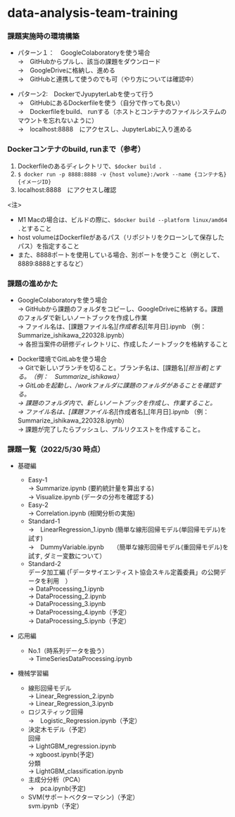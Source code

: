 # data-analysis-team-training


### 課題実施時の環境構築

- パターン１：　GoogleColaboratoryを使う場合 \
  ->　GitHubからプルし、該当の課題をダウンロード \
  ->　GoogleDriveに格納し、進める \
  ->　GitHubと連携して使うのでも可（やり方については確認中）


- パターン2:　DockerでJyupyterLabを使って行う \
  ->　GitHubにあるDockerfileを使う（自分で作っても良い） \
  ->　Dockerfileをbuild、 runする（ホストとコンテナのファイルシステムのマウントを忘れないように） \
  ->　localhost:8888　にアクセスし、JupyterLabに入り進める


### Dockerコンテナのbuild, runまで（参考）
1.  Dockerfileのあるディレクトリで、``` $docker build . ```
2.  ``` $ docker run -p 8888:8888 -v {host volume}:/work --name {コンテナ名} {イメージID} ```
3.  localhost:8888　にアクセスし確認

<注> 
- M1 Macの場合は、ビルドの際に、``` $docker build --platform linux/amd64 . ```とすること
- host volumeはDockerfileがあるパス（リポジトリをクローンして保存したパス）を指定すること
- また、8888ポートを使用している場合、別ポートを使うこと（例として、8889:8888とするなど）


### 課題の進めかた

- GoogleColaboratoryを使う場合 \
  -> GitHubから課題のフォルダをコピーし、GoogleDriveに格納する。課題のフォルダで新しいノートブックを作成し作業　\
  -> ファイル名は、[課題ファイル名]_[作成者名]_[年月日].ipynb （例：　Summarize_ishikawa_220328.ipynb）　\
  -> 各担当案件の研修ディレクトリに、作成したノートブックを格納すること

- Docker環境でGitLabを使う場合 \
  -> Gitで新しいブランチを切ること。ブランチ名は、[課題名]_[担当者]とする。　（例：　Summarize_ishikawa）　\
  -> GitLabを起動し、/workフォルダに課題のフォルダがあることを確認する。　\
  -> 課題のフォルダ内で、新しいノートブックを作成し、作業すること。　\
  -> ファイル名は、[課題ファイル名]_[作成者名]_[年月日].ipynb （例：　Summarize_ishikawa_220328.ipynb）　\
  -> 課題が完了したらプッシュし、プルリクエストを作成すること。


### 課題一覧（2022/5/30 時点）
- 基礎編
  - Easy-1 \
    -> Summarize.ipynb (要約統計量を算出する)\
    -> Visualize.ipynb (データの分布を確認する)
  - Easy-2 \
    -> Correlation.ipynb (相関分析の実施)
  - Standard-1 \
    ->　LinearRegression_1.ipynb (簡単な線形回帰モデル(単回帰モデル)を試す) \
    ->　DummyVariable.ipynb　　（簡単な線形回帰モデル(重回帰モデル)を試す, ダミー変数について）
  - Standard-2 \
    データ加工編 (「データサイエンティスト協会スキル定義委員」の公開データを利用　）　\
      -> DataProcessing_1.ipynb \
      -> DataProcessing_2.ipynb \
      -> DataProcessing_3.ipynb \
      -> DataProcessing_4.ipynb（予定） \
      -> DataProcessing_5.ipynb（予定）

- 応用編
  - No.1（時系列データを扱う）　\
    -> TimeSeriesDataProcessing.ipynb

- 機械学習編
  - 線形回帰モデル \
    -> Linear_Regression_2.ipynb \
    -> Linear_Regression_3.ipynb
  - ロジスティック回帰 \
    ->　Logistic_Regression.ipynb（予定）
  - 決定木モデル（予定）\
    回帰　\
      -> LightGBM_regression.ipynb \
      -> xgboost.ipynb(予定)　\
    分類　\
      -> LightGBM_classification.ipynb
  - 主成分分析（PCA）\
    ->　pca.ipynb(予定)
  - SVM(サポートベクターマシン)（予定）\
      svm.ipynb（予定）
